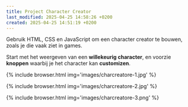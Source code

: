 ```yaml
---
title: Project Character Creator
last_modified: 2025-04-25 14:58:26 +0200
created: 2025-04-25 14:51:19 +0200
---
```


Gebruik HTML, CSS en JavaScript om een character creator te bouwen, zoals je die vaak ziet in games.

Start met het weergeven van een **willekeurig character**, en voorzie **knoppen** waarbij je het character kan **customizen**.

{% include browser.html img='images/charcreatore-1.jpg' %}

{% include browser.html img='images/charcreatore-2.jpg' %}

{% include browser.html img='images/charcreatore-3.png' %}
